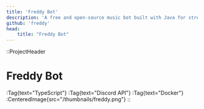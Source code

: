 ```yaml
---
title: 'Freddy Bot'
description: 'A free and open-source music bot built with Java for streaming music into your discord calls.'
github: 'freddy'
head: 
    title: "Freddy Bot"
---
```


::ProjectHeader
# Freddy Bot
:Tag{text="TypeScript"} :Tag{text="Discord API"} :Tag{text="Docker"}
:CenteredImage{src="/thumbnails/freddy.png"}
::



